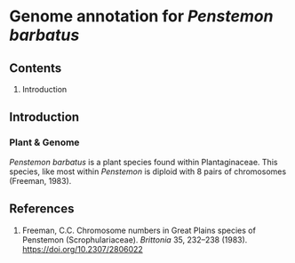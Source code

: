 # Genome annotation for *Penstemon barbatus* 

## Contents
1. Introduction


## Introduction
### Plant & Genome 
  *Penstemon barbatus* is a plant species found within Plantaginaceae. This species, like most within *Penstemon* is diploid with 8 pairs of chromosomes (Freeman, 1983). 
  
  
## References
1. Freeman, C.C. Chromosome numbers in Great Plains species of Penstemon (Scrophulariaceae). *Brittonia* 35, 232–238 (1983). https://doi.org/10.2307/2806022
